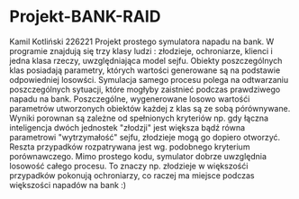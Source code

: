 # Projekt-BANK-RAID
Kamil Kotliński 226221
Projekt prostego symulatora napadu na bank. W programie znajdują się trzy klasy ludzi : złodzieje, ochroniarze, klienci 
i jedna klasa rzeczy, uwzględniająca model sejfu. Obiekty poszczególnych klas posiadają parametry, których wartości generowane są na podstawie odpowiedniej losowści. Symulacja samego procesu polega na odtwarzaniu poszczególnych sytuacji, które mogłyby zaistnieć podczas prawdziwego napadu na bank. Poszczególne, wygenerowane losowo wartośći parametrów utworzonych obiektów każdej z klas są ze sobą pórównywane. Wyniki porownan są zależne od spełnionych kryteriów np. gdy łączna inteligencja dwóch jednostek "złodzji" jest większa bądź równa parametrowi "wytrzymałość" sejfu, złodzieje mogą go dopiero otworzyć. Reszta przypadków rozpatrywana jest wg. podobnego kryterium porównawczego. Mimo prostego kodu, symulator dobrze uwzględnia losowość całego procesu. To znaczy np. złodzieje w większośći przypadków pokonują ochroniarzy, co raczej ma miejsce podczas większości napadów na bank :)
